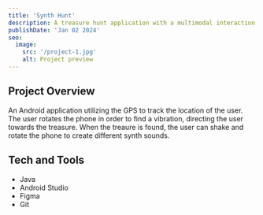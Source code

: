 ```yaml
---
title: 'Synth Hunt'
description: A treasure hunt application with a multimodal interaction synth treasure.
publishDate: 'Jan 02 2024'
seo:
  image:
    src: '/project-1.jpg'
    alt: Project preview
---
```


<!--![Project preview](/project-1.jpg)-->

## Project Overview

An Android application utilizing the GPS to track the location of the user. The user rotates the phone in order to find a vibration, directing the user towards the treasure. When the treaure is found, the user can shake and rotate the phone to create different synth sounds.

## Tech and Tools

- Java
- Android Studio
- Figma
- Git